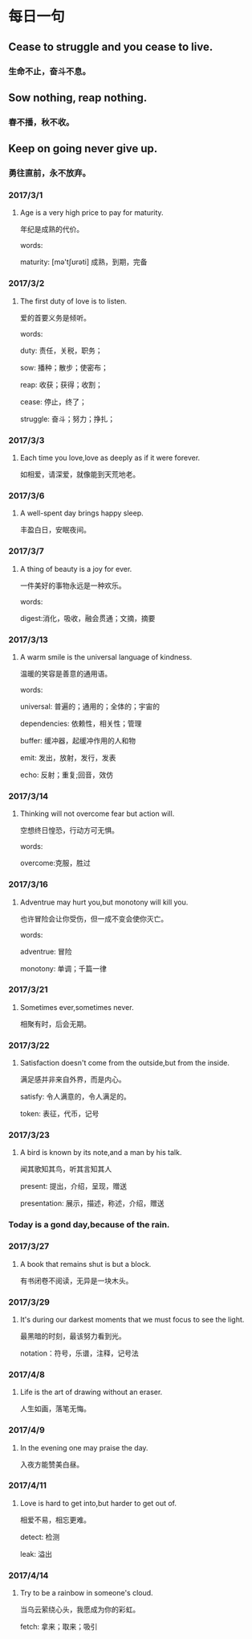 # 每日一句

## Cease to struggle and you cease to live.

### 生命不止，奋斗不息。

## Sow nothing, reap nothing.

### 春不播，秋不收。

## Keep on going never give up.

### 勇往直前，永不放弃。

### 2017/3/1

1. Age is a very high price to pay for maturity.

    年纪是成熟的代价。

    words:

    maturity: [mə'tʃʊrəti] 成熟，到期，完备

### 2017/3/2

1. The first duty of love is to listen.

    爱的首要义务是倾听。

    words:

    duty: 责任，关税，职务；

    sow: 播种；散步；使密布；

    reap: 收获；获得；收割；

    cease: 停止，终了；

    struggle: 奋斗；努力；挣扎；

### 2017/3/3

1. Each time you love,love as deeply as if it were forever.

    如相爱，请深爱，就像能到天荒地老。

### 2017/3/6

1. A well-spent day brings happy sleep.

    丰盈白日，安眠夜间。

### 2017/3/7

1. A thing of beauty is a joy for ever.

    一件美好的事物永远是一种欢乐。

    words:

    digest:消化，吸收，融会贯通；文摘，摘要

### 2017/3/13

1. A warm smile is the universal language of kindness.

    温暖的笑容是善意的通用语。

    words:

    universal: 普遍的；通用的；全体的；宇宙的

    dependencies: 依赖性，相关性；管理

    buffer: 缓冲器，起缓冲作用的人和物

    emit: 发出，放射，发行，发表

    echo: 反射；重复;回音，效仿

### 2017/3/14

1. Thinking will not overcome fear but action will.

    空想终日惶恐，行动方可无惧。

    words:

    overcome:克服，胜过

### 2017/3/16

1.  Adventrue may hurt you,but monotony will kill you.

    也许冒险会让你受伤，但一成不变会使你灭亡。

    words:

    adventrue: 冒险

    monotony: 单调；千篇一律

### 2017/3/21

1. Sometimes ever,sometimes never.

    相聚有时，后会无期。

### 2017/3/22

1. Satisfaction doesn't come from the outside,but from the inside.

    满足感并非来自外界，而是内心。

    satisfy: 令人满意的，令人满足的。

    token: 表征，代币，记号

### 2017/3/23

1.  A bird is known by its note,and a man by his talk.

    闻其歌知其鸟，听其言知其人

    present: 提出，介绍，呈现，赠送

    presentation: 展示，描述，称述，介绍，赠送

### Today is a gond day,because of the rain.

### 2017/3/27

1. A book that remains shut is but a block.

    有书闭卷不阅读，无异是一块木头。

### 2017/3/29

1. It's during our darkest moments that we must focus to see the light.

    最黑暗的时刻，最该努力看到光。

    notation：符号，乐谱，注释，记号法

### 2017/4/8

1. Life is the art of drawing without an eraser.

    人生如画，落笔无悔。

### 2017/4/9

1. In the evening one may praise the day.

    入夜方能赞美白昼。

### 2017/4/11

1. Love is hard to get into,but harder to get out of.

    相爱不易，相忘更难。

    detect: 检测

    leak: 溢出

### 2017/4/14

1. Try to be a rainbow in someone's cloud.

    当乌云萦绕心头，我愿成为你的彩虹。

    fetch: 拿来；取来；吸引